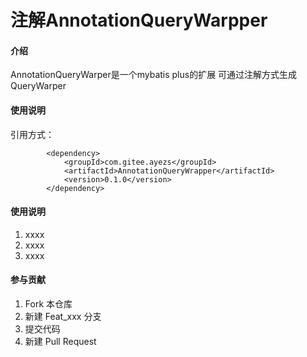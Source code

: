 # 注解AnnotationQueryWarpper

#### 介绍
AnnotationQueryWarper是一个mybatis plus的扩展
可通过注解方式生成QueryWarper

#### 使用说明
引用方式： 

```
        <dependency>
            <groupId>com.gitee.ayezs</groupId>
            <artifactId>AnnotationQueryWrapper</artifactId>
            <version>0.1.0</version>
        </dependency>

```


#### 使用说明

1.  xxxx
2.  xxxx
3.  xxxx

#### 参与贡献

1.  Fork 本仓库
2.  新建 Feat_xxx 分支
3.  提交代码
4.  新建 Pull Request



